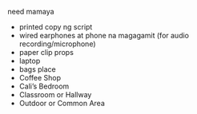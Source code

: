 need mamaya
- printed copy ng script
- wired earphones at phone na magagamit (for audio recording/microphone)
- paper clip
props
- laptop
- bags
place
- Coffee Shop
- Cali’s Bedroom
- Classroom or Hallway
- Outdoor or Common Area
